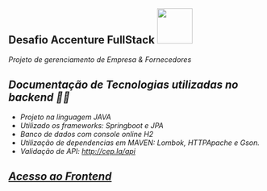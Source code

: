 <h2> Desafio Accenture FullStack <img src="https://media1.tenor.com/images/4a950a1e221d93e654047ecee711af5a/tenor.gif?itemid=8105026" width="70"></h2>

<p><em>Projeto de gerenciamento de Empresa & Fornecedores</a>
  
  ## Documentação de Tecnologias utilizadas no backend 👩‍💻
  - Projeto na linguagem JAVA
  - Utilizado os frameworks: Springboot e JPA
  - Banco de dados com console online H2
  - Utilização de dependencias em MAVEN: Lombok, HTTPApache e Gson.
  - Validação de API: http://cep.la/api
  
  <h2><a href="https://github.com/annie-bot/flowerColor-spring-jpa">Acesso ao Frontend</a>
